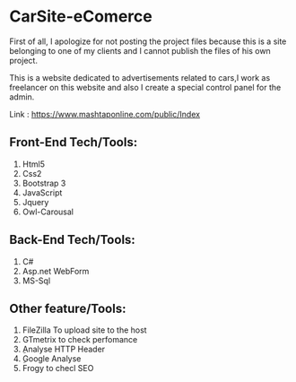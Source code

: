 # CarSite-eComerce

First of all, I apologize for not posting the project files because this is a site belonging to one of my clients and I cannot publish the files of his own project.

This is a website dedicated to advertisements related to cars,I work as freelancer on this website and also I create a special control panel for the admin.


Link : https://www.mashtaponline.com/public/Index

## Front-End Tech/Tools:
<ol>
  <li>Html5</li>
  <li>Css2</li>
  <li>Bootstrap 3</li>
  <li>JavaScript</li>
  <li>Jquery</li>
  <li>Owl-Carousal</li>
</ol>

## Back-End Tech/Tools:
<ol>
  <li>C#</li>
  <li>Asp.net WebForm</li>
  <li>MS-Sql</li>
</ol>

## Other feature/Tools:
<ol>
  <li>FileZilla To upload site to the host</li>
  <li>GTmetrix to check perfomance</li>
  <li>ِAnalyse HTTP Header</li>
  <li>ِGoogle Analyse</li>
  <li>Frogy to checl SEO</li>
</ol>

